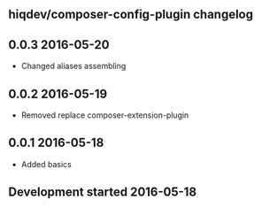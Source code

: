 hiqdev/composer-config-plugin changelog
---------------------------------------

## 0.0.3 2016-05-20

- Changed aliases assembling

## 0.0.2 2016-05-19

- Removed replace composer-extension-plugin

## 0.0.1 2016-05-18

- Added basics

## Development started 2016-05-18

